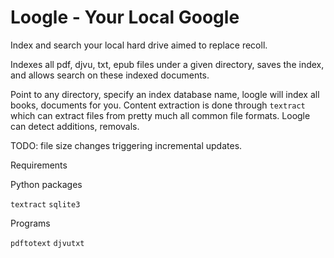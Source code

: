 # Loogle - Your Local Google

Index and search your local hard drive aimed to replace recoll. 

Indexes all pdf, djvu, txt, epub files under a given directory, saves
the index, and allows search on these indexed documents. 

Point to any directory, specify an index database name, loogle will
index all books, documents for you. Content extraction is done through
`textract` which can extract files from pretty much all common file
formats. Loogle can detect additions, removals.

TODO: file size changes triggering incremental updates.

Requirements

Python packages

`textract`
`sqlite3`

Programs

`pdftotext`
`djvutxt`



